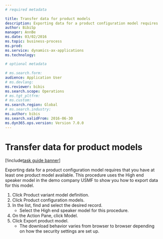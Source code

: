```yaml
--- 
# required metadata 
 
title: Transfer data for product models
description: Exporting data for a product configuration model requires that you have at least one product model available. 
author: BibiSp
manager: AnnBe 
ms.date: 03/02/2016
ms.topic: business-process 
ms.prod:  
ms.service: dynamics-ax-applications 
ms.technology:  
 
# optional metadata 
 
# ms.search.form:   
audience: Application User 
# ms.devlang:  
ms.reviewer: bibis
ms.search.scope: Operations 
# ms.tgt_pltfrm:  
# ms.custom:  
ms.search.region: Global
# ms.search.industry: 
ms.author: bibis
ms.search.validFrom: 2016-06-30 
ms.dyn365.ops.version: Version 7.0.0 
---
```

# Transfer data for product models

[!include[task guide banner](../../includes/task-guide-banner.md)]

Exporting data for a product configuration model requires that you have at least one product model available. This procedure uses the High end speaker model in the demo company USMF to show you how to export data for this model.

1. Click Product variant model definition.
2. Click Product configuration models.
3. In the list, find and select the desired record.
    * Select the High end speaker model for this procedure.  
4. On the Action Pane, click Model.
5. Click Export product model.
    * The download behavior varies from browser to browser depending on how the security settings are set up.  

